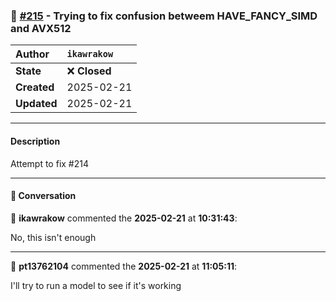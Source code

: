 ### 🐛 [#215](https://github.com/ikawrakow/ik_llama.cpp/pull/215) - Trying to fix confusion betweem HAVE_FANCY_SIMD and AVX512

| **Author** | `ikawrakow` |
| :--- | :--- |
| **State** | ❌ **Closed** |
| **Created** | 2025-02-21 |
| **Updated** | 2025-02-21 |

---

#### Description

Attempt to fix #214

---

#### 💬 Conversation

👤 **ikawrakow** commented the **2025-02-21** at **10:31:43**:<br>

No, this isn't enough

---

👤 **pt13762104** commented the **2025-02-21** at **11:05:11**:<br>

I'll try to run a model to see if it's working